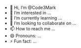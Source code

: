- 👋 Hi, I’m @Code3Mark
- 👀 I’m interested in ...
- 🌱 I’m currently learning ...
- 💞️ I’m looking to collaborate on ...
- 📫 How to reach me ...
- 😄 Pronouns: ...
- ⚡ Fun fact: ...

<!---
Code3Mark/Code3Mark is a ✨ special ✨ repository because its `README.md` (this file) appears on your GitHub profile.
You can click the Preview link to take a look at your changes.
--->

